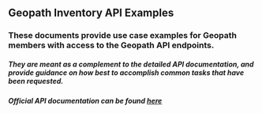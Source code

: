 ## Geopath Inventory API Examples

### These documents provide use case examples for Geopath members with access to the Geopath API endpoints. 

##### They are meant as a complement to the detailed API documentation, and provide guidance on how best to accomplish common tasks that have been requested. 

##### Official API documentation can be found [here](http://api-docs.geopath.org/)
